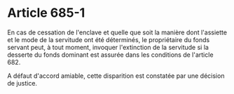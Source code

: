 # Article 685-1

En cas de cessation de l'enclave et quelle que soit la manière dont l'assiette et le mode de la servitude ont été déterminés, le propriétaire du fonds servant peut, à tout moment, invoquer l'extinction de la servitude si la desserte du fonds dominant est assurée dans les conditions de l'article 682.

A défaut d'accord amiable, cette disparition est constatée par une décision de justice.
